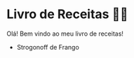 # Livro de Receitas :woman_cook:



Olá! Bem vindo ao meu livro de receitas!

- Strogonoff de Frango
